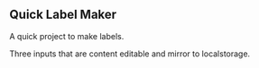## Quick Label Maker

A quick project to make labels.

Three inputs that are content editable and mirror to localstorage.

